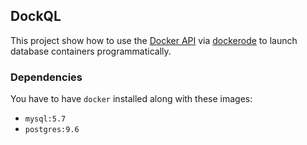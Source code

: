 ## DockQL

This project show how to use the [Docker API](https://docs.docker.com/engine/api/v1.26/) via [dockerode](https://github.com/apocas/dockerode) to launch database containers programmatically.

### Dependencies

You have to have `docker` installed along with these images:

- `mysql:5.7`
- `postgres:9.6`


